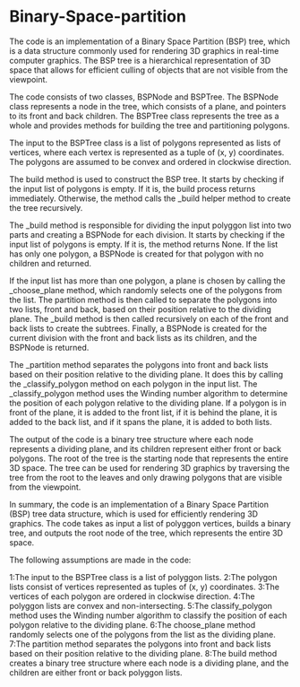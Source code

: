 # Binary-Space-partition
The code is an implementation of a Binary Space Partition (BSP) tree, which is a data structure commonly used for rendering 3D graphics in real-time computer graphics. The BSP tree is a hierarchical representation of 3D space that allows for efficient culling of objects that are not visible from the viewpoint.

The code consists of two classes, BSPNode and BSPTree. The BSPNode class represents a node in the tree, which consists of a plane, and pointers to its front and back children. The BSPTree class represents the tree as a whole and provides methods for building the tree and partitioning polygons.

The input to the BSPTree class is a list of polygons represented as lists of vertices, where each vertex is represented as a tuple of (x, y) coordinates. The polygons are assumed to be convex and ordered in clockwise direction.

The build method is used to construct the BSP tree. It starts by checking if the input list of polygons is empty. If it is, the build process returns immediately. Otherwise, the method calls the _build helper method to create the tree recursively.

The _build method is responsible for dividing the input polyggon list into two parts and creating a BSPNode for each division. It starts by checking if the input list of polygons is empty. If it is, the method returns None. If the list has only one polygon, a BSPNode is created for that polygon with no children and returned.

If the input list has more than one polygon, a plane is chosen by calling the _choose_plane method, which randomly selects one of the polygons from the list. The partition method is then called to separate the polygons into two lists, front and back, based on their position relative to the dividing plane. The _build method is then called recursively on each of the front and back lists to create the subtrees. Finally, a BSPNode is created for the current division with the front and back lists as its children, and the BSPNode is returned.

The _partition method separates the polygons into front and back lists based on their position relative to the dividing plane. It does this by calling the _classify_polygon method on each polygon in the input list. The _classify_polygon method uses the Winding number algorithm to determine the position of each polygon relative to the dividing plane. If a polygon is in front of the plane, it is added to the front list, if it is behind the plane, it is added to the back list, and if it spans the plane, it is added to both lists.

The output of the code is a binary tree structure where each node represents a dividing plane, and its children represent either front or back polygons. The root of the tree is the starting node that represents the entire 3D space. The tree can be used for rendering 3D graphics by traversing the tree from the root to the leaves and only drawing polygons that are visible from the viewpoint.

In summary, the code is an implementation of a Binary Space Partition (BSP) tree data structure, which is used for efficiently rendering 3D graphics. The code takes as input a list of polyggon vertices, builds a binary tree, and outputs the root node of the tree, which represents the entire 3D space.









The following assumptions are made in the code:

1:The input to the BSPTree class is a list of polyggon lists.
2:The polygon lists consist of vertices represented as tuples of (x, y) coordinates.
3:The vertices of each polygon are ordered in clockwise direction.
4:The polyggon lists are convex and non-intersecting.
5:The classify_polygon method uses the Winding number algorithm to classify the position of each polygon relative to the dividing plane.
6:The choose_plane method randomly selects one of the polygons from the list as the dividing plane.
7:The partition method separates the polygons into front and back lists based on their position relative to the dividing plane.
8:The build method creates a binary tree structure where each node is a dividing plane, and the children are either front or back polyggon lists.